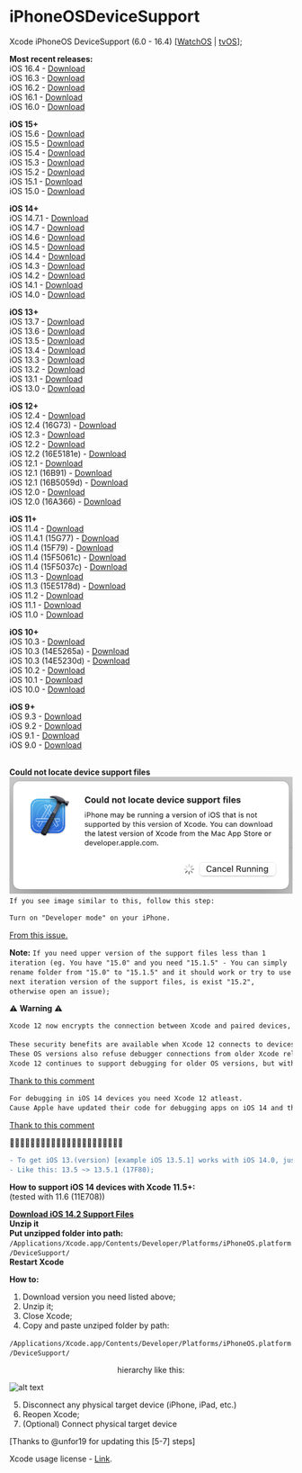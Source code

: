 # iPhoneOSDeviceSupport
Xcode iPhoneOS DeviceSupport (6.0 - 16.4)
[[WatchOS](https://github.com/filsv/watchOSDeviceSupport) | [tvOS](https://github.com/filsv/TVOSDeviceSupport)];

**Most recent releases:**</br>
iOS 16.4 - [Download](https://github.com/filsv/iOSDeviceSupport/raw/master/16.4.zip) </br>
iOS 16.3 - [Download](https://github.com/filsv/iOSDeviceSupport/raw/master/16.3.zip) </br>
iOS 16.2 - [Download](https://github.com/filsv/iOSDeviceSupport/raw/master/16.2.zip) </br>
iOS 16.1 - [Download](https://github.com/filsv/iOSDeviceSupport/raw/master/16.1.zip) </br>
iOS 16.0 - [Download](https://github.com/filsv/iOSDeviceSupport/raw/master/16.0.zip) </br>

**iOS 15+**</br>
iOS 15.6 - [Download](https://github.com/filsv/iOSDeviceSupport/raw/master/15.6.zip) </br>
iOS 15.5 - [Download](https://github.com/filsv/iOSDeviceSupport/raw/master/15.5.zip) </br>
iOS 15.4 - [Download](https://github.com/filsv/iOSDeviceSupport/raw/master/15.4.zip) </br>
iOS 15.3 - [Download](https://github.com/filsv/iOSDeviceSupport/raw/master/15.3.zip) </br>
iOS 15.2 - [Download](https://github.com/filsv/iOSDeviceSupport/raw/master/15.2.zip) </br>
iOS 15.1 - [Download](https://github.com/filsv/iOSDeviceSupport/raw/master/15.1.zip) </br>
iOS 15.0 - [Download](https://github.com/filsv/iOSDeviceSupport/raw/master/15.0.zip) </br>

**iOS 14+**</br>
iOS 14.7.1 - [Download](https://github.com/filsv/iOSDeviceSupport/raw/master/14.7.1.zip) </br>
iOS 14.7 - [Download](https://github.com/filsv/iOSDeviceSupport/raw/master/14.7.zip) </br>
iOS 14.6 - [Download](https://github.com/filsv/iOSDeviceSupport/raw/master/14.6.zip) </br>
iOS 14.5 - [Download](https://github.com/filsv/iOSDeviceSupport/raw/master/14.5.zip) </br>
iOS 14.4 - [Download](https://github.com/filsv/iOSDeviceSupport/raw/master/14.4.zip) </br>
iOS 14.3 - [Download](https://github.com/filsv/iOSDeviceSupport/raw/master/14.3.zip) </br>
iOS 14.2 - [Download](https://github.com/filsv/iOSDeviceSupport/raw/master/14.2.zip) </br>
iOS 14.1 - [Download](https://github.com/filsv/iOSDeviceSupport/raw/master/14.1.zip) </br>
iOS 14.0 - [Download](https://github.com/filsv/iOSDeviceSupport/raw/master/14.0.zip) </br>

**iOS 13+**</br>
iOS 13.7 - [Download](https://github.com/filsv/iOSDeviceSupport/raw/master/13.7.zip) </br>
iOS 13.6 - [Download](https://github.com/filsv/iOSDeviceSupport/raw/master/13.6.zip) </br>
iOS 13.5 - [Download](https://github.com/filsv/iOSDeviceSupport/raw/master/13.5.zip) </br>
iOS 13.4 - [Download](https://github.com/filsv/iOSDeviceSupport/raw/master/13.4.zip) </br>
iOS 13.3 - [Download](https://github.com/filsv/iOSDeviceSupport/raw/master/13.3.zip) </br>
iOS 13.2 - [Download](https://github.com/filsv/iOSDeviceSupport/raw/master/13.2.zip) </br>
iOS 13.1 - [Download](https://github.com/filsv/iOSDeviceSupport/raw/master/13.1.zip) </br>
iOS 13.0 - [Download](https://github.com/filsv/iOSDeviceSupport/raw/master/13.0.zip) </br>

**iOS 12+**</br>
iOS 12.4 - [Download](https://github.com/filsv/iOSDeviceSupport/raw/master/12.4.zip) </br>
iOS 12.4 (16G73) - [Download](https://github.com/filsv/iOSDeviceSupport/raw/master/12.4%20(16G73).zip) </br>
iOS 12.3 - [Download](https://github.com/filsv/iOSDeviceSupport/raw/master/12.3.zip) </br>
iOS 12.2 - [Download](https://github.com/filsv/iOSDeviceSupport/raw/master/12.2.zip) </br>
iOS 12.2 (16E5181e) - [Download](https://github.com/filsv/iOSDeviceSupport/raw/master/12.1%20(16B91).zip) </br>
iOS 12.1 - [Download](https://github.com/filsv/iOSDeviceSupport/raw/master/12.1.zip) </br>
iOS 12.1 (16B91) - [Download](https://github.com/filsv/iOSDeviceSupport/raw/master/12.1%20(16B91).zip) </br>
iOS 12.1 (16B5059d) - [Download](https://github.com/filsv/iOSDeviceSupport/raw/master/12.1%20(16B5059d).zip) </br>
iOS 12.0 - [Download](https://github.com/filsv/iOSDeviceSupport/raw/master/12.0.zip) </br>
iOS 12.0 (16A366) - [Download](https://github.com/filsv/iOSDeviceSupport/raw/master/12.0%20(16A366).zip) </br>

**iOS 11+**</br>
iOS 11.4 - [Download](https://github.com/filsv/iOSDeviceSupport/raw/master/11.4.zip) </br>
iOS 11.4.1 (15G77) - [Download](https://github.com/filsv/iOSDeviceSupport/raw/master/11.4.1%20(15G77).zip) </br>
iOS 11.4 (15F79) - [Download](https://github.com/filsv/iOSDeviceSupport/raw/master/11.4%20(15F79).zip) </br>
iOS 11.4 (15F5061c) - [Download](https://github.com/filsv/iOSDeviceSupport/raw/master/11.4%20(15F5061c).zip) </br>
iOS 11.4 (15F5037c) - [Download](https://github.com/filsv/iOSDeviceSupport/raw/master/11.4%20(15F5037c).zip) </br>
iOS 11.3 - [Download](https://github.com/filsv/iOSDeviceSupport/raw/master/11.3.zip) </br>
iOS 11.3 (15E5178d) - [Download](https://github.com/filsv/iOSDeviceSupport/raw/master/11.3%20(15E5178d).zip) </br>
iOS 11.2 - [Download](https://github.com/filsv/iOSDeviceSupport/raw/master/11.2.zip) </br>
iOS 11.1 - [Download](https://github.com/filsv/iOSDeviceSupport/raw/master/11.1.zip) </br>
iOS 11.0 - [Download](https://github.com/filsv/iOSDeviceSupport/raw/master/11.0.zip) </br>

**iOS 10+**</br>
iOS 10.3 - [Download](https://github.com/filsv/iOSDeviceSupport/raw/master/10.3.zip) </br>
iOS 10.3 (14E5265a) - [Download](https://github.com/filsv/iOSDeviceSupport/raw/master/10.3%20(14E5265a).zip) </br>
iOS 10.3 (14E5230d) - [Download](https://github.com/filsv/iOSDeviceSupport/raw/master/10.3%20(14E5230d).zip) </br>
iOS 10.2 - [Download](https://github.com/filsv/iOSDeviceSupport/raw/master/10.2.zip) </br>
iOS 10.1 - [Download](https://github.com/filsv/iOSDeviceSupport/raw/master/10.1.zip) </br>
iOS 10.0 - [Download](https://github.com/filsv/iOSDeviceSupport/raw/master/10.0.zip) </br>


**iOS 9+**</br>
iOS 9.3 - [Download](https://github.com/filsv/iOSDeviceSupport/raw/master/9.3.zip) </br>
iOS 9.2 - [Download](https://github.com/filsv/iOSDeviceSupport/raw/master/9.2.zip) </br>
iOS 9.1 - [Download](https://github.com/filsv/iOSDeviceSupport/raw/master/9.1.zip) </br>
iOS 9.0 - [Download](https://github.com/filsv/iOSDeviceSupport/raw/master/9.0.zip) </br>
</br>

**Could not locate device support files**
</br>
![Screenshot](Assets/Could_not-locate_device_support_files.png)
</br>
`If you see image similar to this, follow this step:`
</br>
```diff
Turn on "Developer mode" on your iPhone.
```
[From this issue.](https://github.com/filsv/iOSDeviceSupport/issues/147)</br>

**Note:**
`
If you need upper version of the support files less than 1 iteration (eg. You have "15.0" and you need "15.1.5" - You can simply rename folder from "15.0" to "15.1.5" and it should work or try to use next iteration version of the support files, is exist "15.2", otherwise open an issue);
`

⚠️  **Warning** ⚠️
</br>
```diff
Xcode 12 now encrypts the connection between Xcode and paired devices, protecting against an attacker in a privileged network position executing arbitrary code on connected iOS, iPadOS, watchOS, or tvOS devices during a remote debug session. (60386733)

These security benefits are available when Xcode 12 connects to devices running iOS 14, iPadOS 14, watchOS 7, tvOS 14, or later versions.
These OS versions also refuse debugger connections from older Xcode releases.
Xcode 12 continues to support debugging for older OS versions, but without the new encryption.
```
[Thank to this comment](https://github.com/filsv/iPhoneOSDeviceSupport/issues/69#issuecomment-694508149) </br>

```diff
For debugging in iOS 14 devices you need Xcode 12 atleast.
Cause Apple have updated their code for debugging apps on iOS 14 and that is not compatible on older version of Xcode.
```
[Thank to this comment](https://github.com/filsv/iPhoneOSDeviceSupport/issues/76#issuecomment-735321146)

🚩🚩🚩🚩🚩🚩🚩🚩🚩🚩🚩🚩🚩🚩🚩🚩🚩🚩🚩🚩🚩🚩
```diff
- To get iOS 13.(version) [example iOS 13.5.1] works with iOS 14.0, just rename a folder.
- Like this: 13.5 ~> 13.5.1 (17F80);
```

**How to support iOS 14 devices with Xcode 11.5+:**</br> (tested with 11.6 (11E708))

**[Download iOS 14.2 Support Files](/14.2.zip)** </br>
**Unzip it**</br>
**Put unzipped folder into path:**</br>
```/Applications/Xcode.app/Contents/Developer/Platforms/iPhoneOS.platform/DeviceSupport/```</br>
**Restart Xcode**</br>

**How to:**

1) Download version you need listed above;
2) Unzip it;
3) Close Xcode;
4) Copy and paste unziped folder by path:

```/Applications/Xcode.app/Contents/Developer/Platforms/iPhoneOS.platform/DeviceSupport/```

<p align="center">hierarchy like this:</p>

![alt text](/Screen%20Shot%202019-08-02%20at%2015.09.55.png)

5) Disconnect any physical target device (iPhone, iPad, etc.)
6) Reopen Xcode;
7) (Optional) Connect physical target device

[Thanks to @unfor19 for updating this [5-7] steps]</br>

Xcode usage license - [Link](https://www.apple.com/legal/sla/docs/xcode.pdf).
